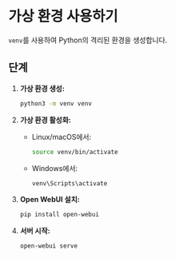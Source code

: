 
# 가상 환경 사용하기

`venv`를 사용하여 Python의 격리된 환경을 생성합니다.

## 단계

1. **가상 환경 생성:**

   ```bash
   python3 -m venv venv
   ```

2. **가상 환경 활성화:**

   - Linux/macOS에서:

     ```bash
     source venv/bin/activate
     ```

   - Windows에서:

     ```bash
     venv\Scripts\activate
     ```

3. **Open WebUI 설치:**

   ```bash
   pip install open-webui
   ```

4. **서버 시작:**

   ```bash
   open-webui serve
   ```

